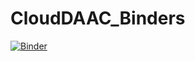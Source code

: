 # CloudDAAC_Binders
[![Binder](https://aws-uswest2-binder.pangeo.io/badge_logo.svg)](https://aws-uswest2-binder.pangeo.io/v2/gh/rmg55/CloudDAAC_Binders/binder?urlpath=git-pull%3Frepo%3Dhttps%253A%252F%252Fgithub.com%252Frmg55%252FCloudDAAC_Binders%26urlpath%3Dlab%252Ftree%252FCloudDAAC_Binders%252Fs3_v_http.ipynb%26branch%3Dmain)